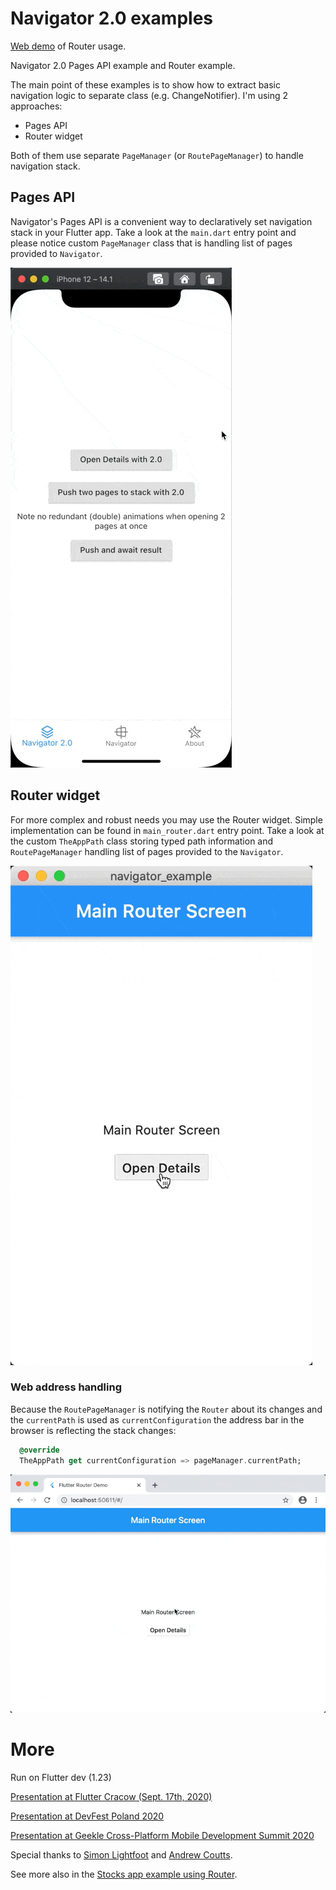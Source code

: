 # Navigator 2.0 examples

[Web demo](https://navigator_20_example.codemagic.app/#/) of Router usage.

Navigator 2.0 Pages API example and Router example.

The main point of these examples is to show how to extract basic navigation logic to separate class (e.g. ChangeNotifier). I'm using 2 approaches:

- Pages API
- Router widget

Both of them use separate `PageManager` (or `RoutePageManager`) to handle navigation stack.

## Pages API

Navigator's Pages API is a convenient way to declaratively set navigation stack in your Flutter app. Take a look at the `main.dart` entry point and please notice custom `PageManager` class that is handling list of pages provided to `Navigator`.

![](docs/pages.gif)

## Router widget

For more complex and robust needs you may use the Router widget. Simple implementation can be found in `main_router.dart` entry point. Take a look at the custom `TheAppPath` class storing typed path information and `RoutePageManager` handling list of pages provided to the `Navigator`.

![](docs/router.gif)

### Web address handling

Because the `RoutePageManager` is notifying the `Router` about its changes and the `currentPath` is used as `currentConfiguration` the address bar in the browser is reflecting the stack changes:

```dart
  @override
  TheAppPath get currentConfiguration => pageManager.currentPath;
```

![](docs/web.gif)


# More

Run on Flutter dev (1.23)

[Presentation at Flutter Cracow (Sept. 17th, 2020)](https://docs.google.com/presentation/d/1d8bdw5OKnY0HmY2GqAHo17LJvRjdmy3FAxFb9DDd90o/edit?usp=sharing)

[Presentation at DevFest Poland 2020](https://bit.ly/3eU5EzG)

[Presentation at Geekle Cross-Platform Mobile Development Summit 2020](https://bit.ly/3ktFd5g)

Special thanks to [Simon Lightfoot](https://github.com/slightfoot/) and [Andrew Coutts](https://github.com/acoutts).

See more also in the [Stocks app example using Router](https://github.com/flutter/flutter/pull/63424).